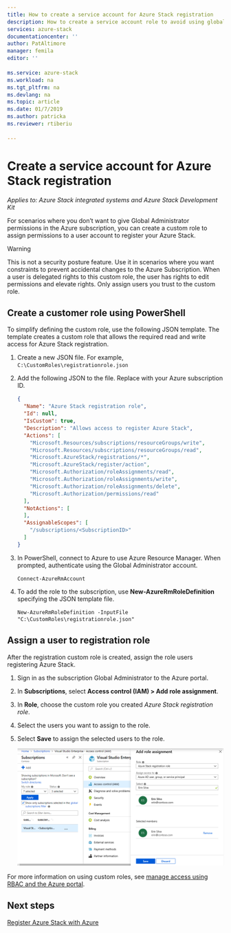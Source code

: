 ```yaml
---
title: How to create a service account for Azure Stack registration
description: How to create a service account role to avoid using global administrator for registration.
services: azure-stack
documentationcenter: ''
author: PatAltimore
manager: femila
editor: ''

ms.service: azure-stack
ms.workload: na
ms.tgt_pltfrm: na
ms.devlang: na
ms.topic: article
ms.date: 01/7/2019
ms.author: patricka
ms.reviewer: rtiberiu

---
```

# Create a service account for Azure Stack registration

*Applies to: Azure Stack integrated systems and Azure Stack Development Kit*

For scenarios where you don’t want to give Global Administrator permissions in the Azure subscription, you can create a custom role to assign permissions to a user account to register your Azure Stack.

> [!WARNING]
> This is not a security posture feature. Use it in scenarios where you want constraints to prevent accidental changes to the Azure Subscription. When a user is delegated rights to this custom role, the user has rights to edit permissions and elevate rights. Only assign users you trust to the custom role.

## Create a customer role using PowerShell

To simplify defining the custom role, use the following JSON template. The template creates a custom role that allows the required read and write access for Azure Stack registration.

1. Create a new JSON file. For example,  `C:\CustomRoles\registrationrole.json`
2. Add the following JSON to the file. Replace <SubscriptionID> with your Azure subscription ID.

    ```json
    {
      "Name": "Azure Stack registration role",
      "Id": null,
      "IsCustom": true,
      "Description": "Allows access to register Azure Stack",
      "Actions": [
        "Microsoft.Resources/subscriptions/resourceGroups/write",
        "Microsoft.Resources/subscriptions/resourceGroups/read",
        "Microsoft.AzureStack/registrations/*",
        "Microsoft.AzureStack/register/action",
        "Microsoft.Authorization/roleAssignments/read",
        "Microsoft.Authorization/roleAssignments/write",
        "Microsoft.Authorization/roleAssignments/delete",
        "Microsoft.Authorization/permissions/read"
      ],
      "NotActions": [
      ],
      "AssignableScopes": [
        "/subscriptions/<SubscriptionID>"
      ]
    }
    ```

3. In PowerShell, connect to Azure to use Azure Resource Manager. When prompted, authenticate using the Global Administrator account.

    ```azurepowershell
    Connect-AzureRmAccount
    ```

4. To add the role to the subscription, use **New-AzureRmRoleDefinition** specifying the JSON template file.

    ``` azurepowershell
    New-AzureRmRoleDefinition -InputFile "C:\CustomRoles\registrationrole.json"
    ```

## Assign a user to registration role

After the registration custom role is created, assign the role users registering Azure Stack.

1. Sign in as the subscription Global Administrator to the Azure portal.
2. In **Subscriptions**, select **Access control (IAM) > Add role assignment**.
3. In **Role**, choose the custom role you created *Azure Stack registration role*.
4. Select the users you want to assign to the role.
5. Select **Save** to assign the selected users to the role.

    ![Select users to assign to role](media/azure-stack-registration-role/assign-role.png)

For more information on using custom roles, see [manage access using RBAC and the Azure portal](../role-based-access-control/role-assignments-portal.md).

## Next steps

[Register Azure Stack with Azure](azure-stack-registration.md)
